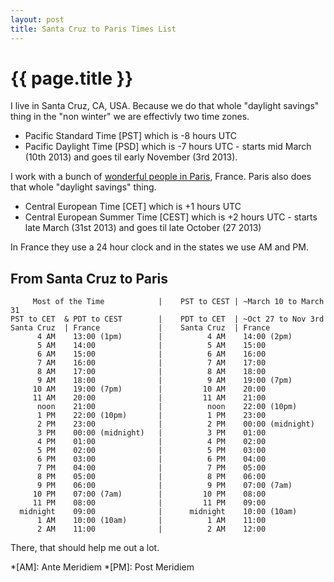 ```yaml
---
layout: post
title: Santa Cruz to Paris Times List
---
```


{{ page.title }}
================

I live in Santa Cruz, CA, USA. Because we do that whole "daylight savings" thing in the "non winter" we are effectivly two time zones.

* Pacific Standard Time [PST] which is -8 hours UTC 
* Pacific Daylight Time [PSD] which is -7 hours UTC - starts mid March (10th 2013) and goes til early November (3rd 2013).

I work with a bunch of [wonderful people in Paris](https://plus.google.com/photos/101982392616981120013/albums/5909901167352714081), France. Paris also does that whole "daylight savings" thing.

* Central European Time [CET] which is +1 hours UTC
* Central European Summer Time [CEST] which is +2 hours UTC - starts late March (31st 2013) and goes til late October (27 2013)

In France they use a 24 hour clock and in the states we use AM and PM.

From Santa Cruz to Paris
------------------------

         Most of the Time            |    PST to CEST | ~March 10 to March 31
    PST to CET  & PDT to CEST        |    PDT to CET  | ~Oct 27 to Nov 3rd
    Santa Cruz  | France             |    Santa Cruz  | France
          4 AM    13:00 (1pm)        |          4 AM    14:00 (2pm)
          5 AM    14:00              |          5 AM    15:00
          6 AM    15:00              |          6 AM    16:00
          7 AM    16:00              |          7 AM    17:00
          8 AM    17:00              |          8 AM    18:00
          9 AM    18:00              |          9 AM    19:00 (7pm)
         10 AM    19:00 (7pm)        |         10 AM    20:00
         11 AM    20:00              |         11 AM    21:00
          noon    21:00              |          noon    22:00 (10pm)
          1 PM    22:00 (10pm)       |          1 PM    23:00
          2 PM    23:00              |          2 PM    00:00 (midnight)
          3 PM    00:00 (midnight)   |          3 PM    01:00
          4 PM    01:00              |          4 PM    02:00
          5 PM    02:00              |          5 PM    03:00
          6 PM    03:00              |          6 PM    04:00
          7 PM    04:00              |          7 PM    05:00
          8 PM    05:00              |          8 PM    06:00
          9 PM    06:00              |          9 PM    07:00 (7am)
         10 PM    07:00 (7am)        |         10 PM    08:00
         11 PM    08:00              |         11 PM    09:00
      midnight    09:00              |      midnight    10:00 (10am)
          1 AM    10:00 (10am)       |          1 AM    11:00
          2 AM    11:00              |          2 AM    12:00


There, that should help me out a lot.


*[AM]: Ante Meridiem
*[PM]: Post Meridiem
